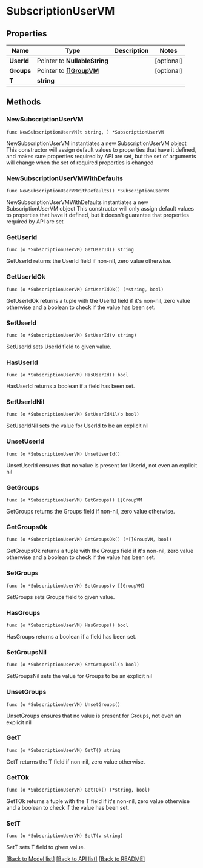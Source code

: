 # SubscriptionUserVM

## Properties

Name | Type | Description | Notes
------------ | ------------- | ------------- | -------------
**UserId** | Pointer to **NullableString** |  | [optional] 
**Groups** | Pointer to [**[]GroupVM**](GroupVM.md) |  | [optional] 
**T** | **string** |  | 

## Methods

### NewSubscriptionUserVM

`func NewSubscriptionUserVM(t string, ) *SubscriptionUserVM`

NewSubscriptionUserVM instantiates a new SubscriptionUserVM object
This constructor will assign default values to properties that have it defined,
and makes sure properties required by API are set, but the set of arguments
will change when the set of required properties is changed

### NewSubscriptionUserVMWithDefaults

`func NewSubscriptionUserVMWithDefaults() *SubscriptionUserVM`

NewSubscriptionUserVMWithDefaults instantiates a new SubscriptionUserVM object
This constructor will only assign default values to properties that have it defined,
but it doesn't guarantee that properties required by API are set

### GetUserId

`func (o *SubscriptionUserVM) GetUserId() string`

GetUserId returns the UserId field if non-nil, zero value otherwise.

### GetUserIdOk

`func (o *SubscriptionUserVM) GetUserIdOk() (*string, bool)`

GetUserIdOk returns a tuple with the UserId field if it's non-nil, zero value otherwise
and a boolean to check if the value has been set.

### SetUserId

`func (o *SubscriptionUserVM) SetUserId(v string)`

SetUserId sets UserId field to given value.

### HasUserId

`func (o *SubscriptionUserVM) HasUserId() bool`

HasUserId returns a boolean if a field has been set.

### SetUserIdNil

`func (o *SubscriptionUserVM) SetUserIdNil(b bool)`

 SetUserIdNil sets the value for UserId to be an explicit nil

### UnsetUserId
`func (o *SubscriptionUserVM) UnsetUserId()`

UnsetUserId ensures that no value is present for UserId, not even an explicit nil
### GetGroups

`func (o *SubscriptionUserVM) GetGroups() []GroupVM`

GetGroups returns the Groups field if non-nil, zero value otherwise.

### GetGroupsOk

`func (o *SubscriptionUserVM) GetGroupsOk() (*[]GroupVM, bool)`

GetGroupsOk returns a tuple with the Groups field if it's non-nil, zero value otherwise
and a boolean to check if the value has been set.

### SetGroups

`func (o *SubscriptionUserVM) SetGroups(v []GroupVM)`

SetGroups sets Groups field to given value.

### HasGroups

`func (o *SubscriptionUserVM) HasGroups() bool`

HasGroups returns a boolean if a field has been set.

### SetGroupsNil

`func (o *SubscriptionUserVM) SetGroupsNil(b bool)`

 SetGroupsNil sets the value for Groups to be an explicit nil

### UnsetGroups
`func (o *SubscriptionUserVM) UnsetGroups()`

UnsetGroups ensures that no value is present for Groups, not even an explicit nil
### GetT

`func (o *SubscriptionUserVM) GetT() string`

GetT returns the T field if non-nil, zero value otherwise.

### GetTOk

`func (o *SubscriptionUserVM) GetTOk() (*string, bool)`

GetTOk returns a tuple with the T field if it's non-nil, zero value otherwise
and a boolean to check if the value has been set.

### SetT

`func (o *SubscriptionUserVM) SetT(v string)`

SetT sets T field to given value.



[[Back to Model list]](../README.md#documentation-for-models) [[Back to API list]](../README.md#documentation-for-api-endpoints) [[Back to README]](../README.md)


